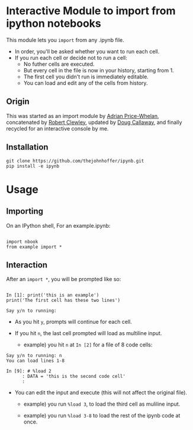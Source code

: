 # Interactive Module to import from ipython notebooks

This module lets you `import` from any .ipynb file.

- In order, you'll be asked whether you want to run each cell.
- If you run each cell or decide not to run a cell:
    - No futher cells are executed.
    - But every cell in the file is now in your history, starting from 1.
    - The first cell you didn't run is immediately editable.
    - You can load and edit any of the cells from history.

## Origin

This was started as an import module by [Adrian Price-Whelan][0], concatenated by [Robert Clewley][1], updated by [Doug Callaway][2], and finally recycled for an interactive console by me. 

[0]: http://jupyter-notebook.readthedocs.io/en/latest/examples/Notebook/Importing%20Notebooks.html
[1]: https://gist.github.com/robclewley/75b7719119892b99d73b
[2]: https://gist.github.com/DCAL12/1a872bd63bedfb7b12612c8a7ec0f52e

## Installation

```
git clone https://github.com/thejohnhoffer/ipynb.git
pip install -e ipynb
```

# Usage

## Importing

On an IPython shell,
For an example.ipynb:

```

import nbook
from example import *

```

## Interaction

After an `import *`, you will be prompted like so:

```

In [1]: print('this is an example')
print('The first cell has these two lines')

Say y/n to running: 

```

- As you hit `y`, prompts will continue for each cell.

- If you hit `n`, the last cell prompted will load as multiline input.

    - example) you hit `n` at `In [2]` for a file of 8 code cells:

```
Say y/n to running: n                               
You can load lines 1-8                            
                                                    
In [9]: # %load 2                                   
      : DATA = 'this is the second code cell'
      :                                             
```

- You can edit the input and execute (this will not affect the original file).

    - example) you run `%load 3`, to load the third cell as muliline input.

    - example) you run `%load 3-8` to load the rest of the ipynb code at once.
